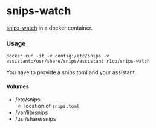# snips-watch

[snips-watch](https://docs.snips.ai/) in a docker container.

### Usage

`docker run -it -v config:/etc/snips -v assistant:/usr/share/snips/assistant r1co/snips-watch`

You have to provide a snips.toml and your assistant.

#### Volumes
* /etc/snips
    * location of `snips.toml`
* /var/lib/snips
* /usr/share/snips